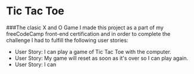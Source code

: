 # Tic Tac Toe
###The clasic X and O Game
I made this project as a part of my freeCodeCamp front-end certification and in order to complete the challenge 
I had to fulfill the following user stories:

- User Story: I can play a game of Tic Tac Toe with the computer.
- User Story: My game will reset as soon as it's over so I can play again.
- User Story: I can 
